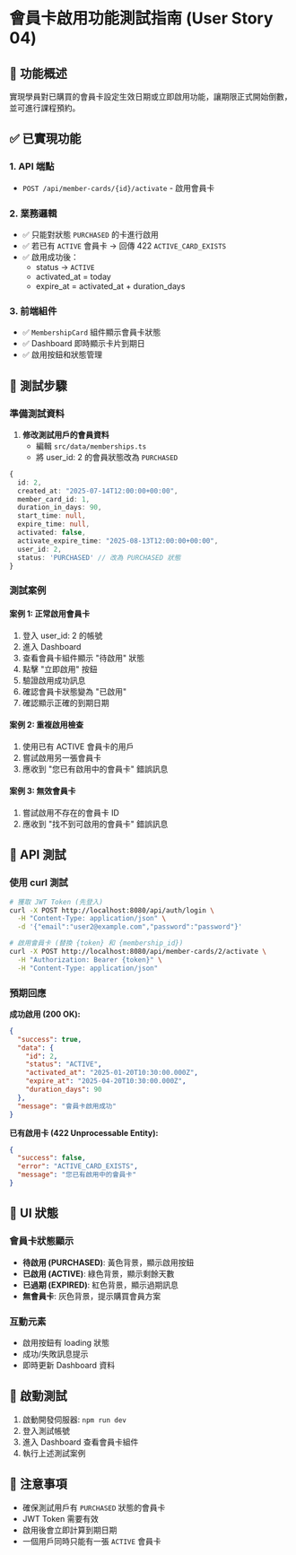 # 會員卡啟用功能測試指南 (User Story 04)

## 🎯 功能概述

實現學員對已購買的會員卡設定生效日期或立即啟用功能，讓期限正式開始倒數，並可進行課程預約。

## ✅ 已實現功能

### 1. API 端點
- `POST /api/member-cards/{id}/activate` - 啟用會員卡

### 2. 業務邏輯
- ✅ 只能對狀態 `PURCHASED` 的卡進行啟用
- ✅ 若已有 `ACTIVE` 會員卡 → 回傳 422 `ACTIVE_CARD_EXISTS`
- ✅ 啟用成功後：
  - status → `ACTIVE`
  - activated_at = today
  - expire_at = activated_at + duration_days

### 3. 前端組件
- ✅ `MembershipCard` 組件顯示會員卡狀態
- ✅ Dashboard 即時顯示卡片到期日
- ✅ 啟用按鈕和狀態管理

## 🧪 測試步驟

### 準備測試資料

1. **修改測試用戶的會員資料**
   - 編輯 `src/data/memberships.ts`
   - 將 user_id: 2 的會員狀態改為 `PURCHASED`

```typescript
{
  id: 2,
  created_at: "2025-07-14T12:00:00+00:00",
  member_card_id: 1,
  duration_in_days: 90,
  start_time: null,
  expire_time: null,
  activated: false,
  activate_expire_time: "2025-08-13T12:00:00+00:00",
  user_id: 2,
  status: 'PURCHASED' // 改為 PURCHASED 狀態
}
```

### 測試案例

#### 案例 1: 正常啟用會員卡
1. 登入 user_id: 2 的帳號
2. 進入 Dashboard
3. 查看會員卡組件顯示 "待啟用" 狀態
4. 點擊 "立即啟用" 按鈕
5. 驗證啟用成功訊息
6. 確認會員卡狀態變為 "已啟用"
7. 確認顯示正確的到期日期

#### 案例 2: 重複啟用檢查
1. 使用已有 ACTIVE 會員卡的用戶
2. 嘗試啟用另一張會員卡
3. 應收到 "您已有啟用中的會員卡" 錯誤訊息

#### 案例 3: 無效會員卡
1. 嘗試啟用不存在的會員卡 ID
2. 應收到 "找不到可啟用的會員卡" 錯誤訊息

## 🔧 API 測試

### 使用 curl 測試

```bash
# 獲取 JWT Token (先登入)
curl -X POST http://localhost:8080/api/auth/login \
  -H "Content-Type: application/json" \
  -d '{"email":"user2@example.com","password":"password"}'

# 啟用會員卡 (替換 {token} 和 {membership_id})
curl -X POST http://localhost:8080/api/member-cards/2/activate \
  -H "Authorization: Bearer {token}" \
  -H "Content-Type: application/json"
```

### 預期回應

**成功啟用 (200 OK):**
```json
{
  "success": true,
  "data": {
    "id": 2,
    "status": "ACTIVE",
    "activated_at": "2025-01-20T10:30:00.000Z",
    "expire_at": "2025-04-20T10:30:00.000Z",
    "duration_days": 90
  },
  "message": "會員卡啟用成功"
}
```

**已有啟用卡 (422 Unprocessable Entity):**
```json
{
  "success": false,
  "error": "ACTIVE_CARD_EXISTS",
  "message": "您已有啟用中的會員卡"
}
```

## 🎨 UI 狀態

### 會員卡狀態顯示
- **待啟用 (PURCHASED)**: 黃色背景，顯示啟用按鈕
- **已啟用 (ACTIVE)**: 綠色背景，顯示剩餘天數
- **已過期 (EXPIRED)**: 紅色背景，顯示過期訊息
- **無會員卡**: 灰色背景，提示購買會員方案

### 互動元素
- 啟用按鈕有 loading 狀態
- 成功/失敗訊息提示
- 即時更新 Dashboard 資料

## 🚀 啟動測試

1. 啟動開發伺服器: `npm run dev`
2. 登入測試帳號
3. 進入 Dashboard 查看會員卡組件
4. 執行上述測試案例

## 📝 注意事項

- 確保測試用戶有 `PURCHASED` 狀態的會員卡
- JWT Token 需要有效
- 啟用後會立即計算到期日期
- 一個用戶同時只能有一張 `ACTIVE` 會員卡